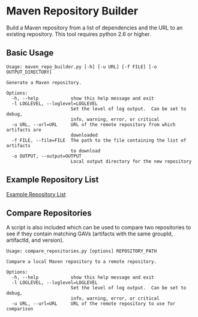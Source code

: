 Maven Repository Builder
========================

Build a Maven repository from a list of dependencies and the URL to an existing repository.
This tool requires python 2.6 or higher.

Basic Usage
-----------

    Usage: maven_repo_builder.py [-h] [-u URL] [-f FILE] [-o OUTPUT_DIRECTORY]

    Generate a Maven repository.

    Options:
      -h, --help            show this help message and exit
      -l LOGLEVEL, --loglevel=LOGLEVEL
                            Set the level of log output.  Can be set to debug,
                            info, warning, error, or critical
      -u URL, --url=URL     URL of the remote repository from which artifacts are
                            downloaded
      -f FILE, --file=FILE  The path to the file containing the list of artifacts
                            to download
      -o OUTPUT, --output=OUTPUT
                            Local output directory for the new repository

Example Repository List
-----------------------
[Example Repository List](https://github.com/jboss-eap/maven-repository-builder/blob/master/example-config/artifact-list.txt)


Compare Repositories
--------------------
A script is also included which can be used to compare two repositories to see if they
contain matching GAVs (artifacts with the same groupId, artifactId, and version).

    Usage: compare_repositories.py [options] REPOSITORY_PATH

    Compare a local Maven repository to a remote repository.

    Options:
      -h, --help            show this help message and exit
      -l LOGLEVEL, --loglevel=LOGLEVEL
                            Set the level of log output.  Can be set to debug,
                            info, warning, error, or critical
      -u URL, --url=URL     URL of the remote repository to use for comparison







